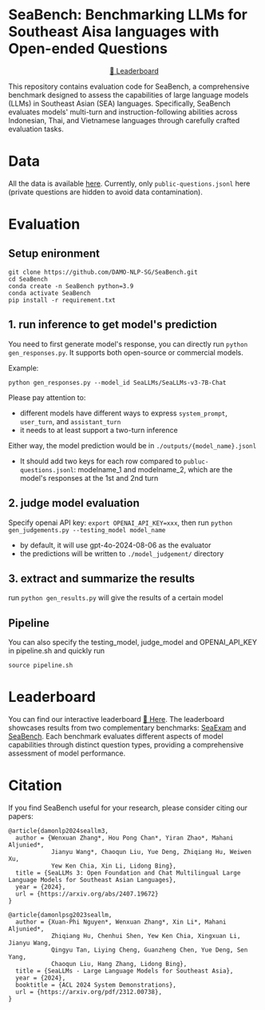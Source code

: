 # SeaBench: Benchmarking LLMs for Southeast Aisa languages with Open-ended Questions

<p align="center">
<a href="https://huggingface.co/spaces/SeaLLMs/SeaExam_leaderboard" target="_blank" rel="noopener"> 🤗 Leaderboard</a>
</p>

This repository contains evaluation code for SeaBench, a comprehensive benchmark designed to assess the capabilities of large language models (LLMs) in Southeast Asian (SEA) languages. Specifically, SeaBench evaluates models' multi-turn and instruction-following abilities across Indonesian, Thai, and Vietnamese languages through carefully crafted evaluation tasks.

# Data
All the data is available [here](https://huggingface.co/datasets/SeaLLMs/SeaBench). Currently, only `public-questions.jsonl` here (private questions are hidden to avoid data contamination).

# Evaluation
## Setup enironment
```
git clone https://github.com/DAMO-NLP-SG/SeaBench.git
cd SeaBench
conda create -n SeaBench python=3.9
conda activate SeaBench
pip install -r requirement.txt
```

## 1. run inference to get model's prediction
You need to first generate model's response, you can directly run `python gen_responses.py`.
It supports both open-source or commercial models. 

Example:
```
python gen_responses.py --model_id SeaLLMs/SeaLLMs-v3-7B-Chat
```

Please pay attention to:
* different models have different ways to express `system_prompt`, `user_turn`, and `assistant_turn`
* it needs to at least support a two-turn inference

Either way, the model prediction would be in `./outputs/{model_name}.jsonl`
* It should add two keys for each row compared to `publuc-questions.jsonl`: modelname_1 and modelname_2, which are the model's responses at the 1st and 2nd turn

## 2. judge model evaluation
Specify openai API key: `export OPENAI_API_KEY=xxx`, then run `python gen_judgements.py --testing_model model_name`
* by default, it will use gpt-4o-2024-08-06 as the evaluator
* the predictions will be written to `./model_judgement/` directory

## 3. extract and summarize the results
run `python gen_results.py` will give the results of a certain model

## Pipeline
You can also specify the testing_model, judge_model and OPENAI_API_KEY in pipeline.sh and quickly run
```
source pipeline.sh
```

# Leaderboard
You can find our interactive leaderboard [🤗 Here](https://huggingface.co/spaces/SeaLLMs/SeaExam_leaderboard). The leaderboard showcases results from two complementary benchmarks: [SeaExam](https://github.com/DAMO-NLP-SG/SeaExam) and [SeaBench](https://github.com/DAMO-NLP-SG/SeaBench). Each benchmark evaluates different aspects of model capabilities through distinct question types, providing a comprehensive assessment of model performance.

# Citation
If you find SeaBench useful for your research, please consider citing our papers:
```
@article{damonlp2024seallm3,
  author = {Wenxuan Zhang*, Hou Pong Chan*, Yiran Zhao*, Mahani Aljunied*,
            Jianyu Wang*, Chaoqun Liu, Yue Deng, Zhiqiang Hu, Weiwen Xu,
            Yew Ken Chia, Xin Li, Lidong Bing},
  title = {SeaLLMs 3: Open Foundation and Chat Multilingual Large Language Models for Southeast Asian Languages},
  year = {2024},
  url = {https://arxiv.org/abs/2407.19672}
}

@article{damonlpsg2023seallm,
  author = {Xuan-Phi Nguyen*, Wenxuan Zhang*, Xin Li*, Mahani Aljunied*,
            Zhiqiang Hu, Chenhui Shen, Yew Ken Chia, Xingxuan Li, Jianyu Wang,
            Qingyu Tan, Liying Cheng, Guanzheng Chen, Yue Deng, Sen Yang,
            Chaoqun Liu, Hang Zhang, Lidong Bing},
  title = {SeaLLMs - Large Language Models for Southeast Asia},
  year = {2024},
  booktitle = {ACL 2024 System Demonstrations},
  url = {https://arxiv.org/pdf/2312.00738},
}
```
